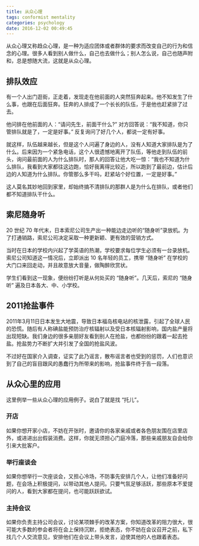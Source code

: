 ```yaml
---
title: 从众心理
tags: conformist mentality
categories: psychology
date: 2016-12-02 00:49:45
---
```



从众心理又称趋众心理，是一种为适应团体或者群体的要求而改变自己的行为和信念的心理。很多人看到别人做什么，自己也去做什么；别人怎么说，自己也随声附和，总是想随大流，这就是从众心理。

<!--more-->

## 排队效应
有一个人出门逛街，正走着，发现走在他前面的人突然狂奔起来。他不知发生了什么事，也跟在后面狂奔。狂奔的人排成了一个长长的队伍，于是他也赶紧排了过去。

他问排在他前面的人：“请问先生，前面干什么?” 对方回答说：“我不知道，你只管排队就是了，一定是好事。” 反复询问了好几个人，都说一定有好事。

就这样，队伍越来越长，但是这个人问遍了身边的人，没有人知道大家排队是为了什么。后来因为一个紧急电话，这个人很遗憾地离开了队伍，等他走到队伍的前头，询问最前面的人为什么排队时，那人的回答让他大吃一惊：“我也不知道为什么排队，我看到大家都往这边跑，恰好我离得比较近，所以跑到了最前边，估计后边的人知道为什么排队。你管那么多干吗，赶紧站个好位置，一定是好事。”

这人莫名其妙地回到家里，却始终搞不清排队的那群人是为什么在排队，或者他们都不知道排队干什么。

## 索尼随身听
20 世纪 70 年代末，日本索尼公司生产出一种能边走边听的“随身听”录放机。为了打通销路，索尼公司决定采取一种更新颖、更有效的营销方式。

当时在日本的学校内兴起了学英语的热潮，学校要求每位学生必须有一台录放机。索尼公司知道这一情况后，立即派出 10 名年轻的员工，携带 “随身听” 在学校的大门口来回走动，并且故意放大音量，做陶醉欣赏状。

学生们看到这一现象，便纷纷打听是从何处买的 “随身听”。几天后，索尼的 “随身听” 遍及日本各大、中、小学校。

## 2011抢盐事件
2011年3月11日日本发生大地震，导致日本福岛核电站的核泄露，引起了全球人民的恐慌。随后有人称碘盐能预防治疗核辐射以及受日本核辐射影响，国内盐产量将出现短缺。我们身边的很多亲朋好友看到别人在抢盐，也都纷纷的跟着一起去抢盐。抢盐势力不断扩大并引发了全国的抢盐风波。

不过好在国家介入调查，证实了此乃谣言，散布谣言者也受到的惩罚，人们也意识到了自己的盲目跟风的愚蠢行为所带来的影响，抢盐事件终于告一段落。

## 从众心里的应用

这里例举一些从众心理的应用例子。说白了就是找 “托儿”。

### 开店
如果你想开家小店，不妨在开张时，邀请你的各家亲戚或者各色朋友围在店里店外，或进进出出假装消费。这样，你就无须担心门庭冷落，那些亲戚朋友自会给你引来大批客户。

### 举行座谈会
如果你想举行一次座谈会，又担心冷场，不防事先安排几个人，让他们准备好问题，在会场上积极提问，以带动其他人提问。只要气氛足够活跃，那些原本不爱提问的人，看到大家都在提问，也可能跃跃欲试。

### 主持会议
如果你负责主持公司会议，讨论某项棘手的改革方案，你知道改革的阻力很大，很可能大多数的参会者将在会上保持沉默，拒绝表态，你不妨在会议召开之前，私下找几个人交流意见，安排他们在会议上带头发言，迫使其他的人也跟着表态。
